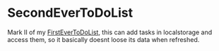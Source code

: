 # SecondEverToDoList
Mark II of my [FirstEverToDoList](https://adroitnightsun.github.io/FirstEverToDoList/), this can add tasks in localstorage and access them, so it basically doesnt loose its data when refreshed.
